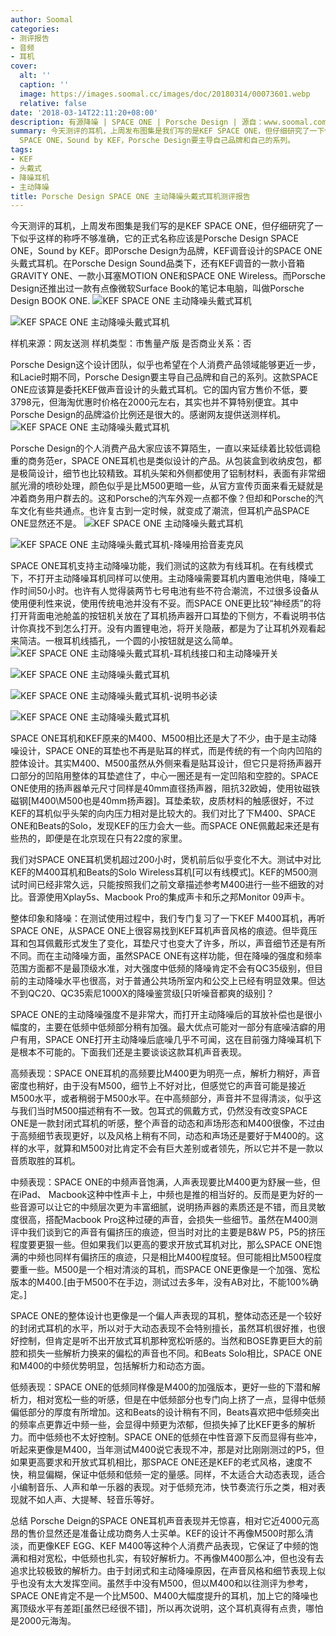 ```yaml
---
author: Soomal
categories:
- 测评报告
- 音频
- 耳机
cover:
  alt: ''
  caption: ''
  image: https://images.soomal.cc/images/doc/20180314/00073601.webp
  relative: false
date: '2018-03-14T22:11:20+08:00'
description: 有源降噪 | SPACE ONE | Porsche Design | 源自：www.soomal.com | 版权：原创 |  平均/总评分：09.82/108
summary: 今天测评的耳机，上周发布图集是我们写的是KEF SPACE ONE，但仔细研究了一下似乎这样的称呼不够准确，它的正式名称应该是Porsche Design
  SPACE ONE，Sound by KEF，Porsche Design要主导自己品牌和自己的系列。
tags:
- KEF
- 头戴式
- 降噪耳机
- 主动降噪
title: Porsche Design SPACE ONE 主动降噪头戴式耳机测评报告
---
```


今天测评的耳机，上周发布图集是我们写的是KEF SPACE ONE，但仔细研究了一下似乎这样的称呼不够准确，它的正式名称应该是Porsche Design SPACE ONE，Sound by KEF。即Porsche Design为品牌，KEF调音设计的SPACE ONE头戴式耳机。在Porsche Design Sound品类下，还有KEF调音的一款小音箱GRAVITY ONE、一款小耳塞MOTION ONE和SPACE ONE Wireless。而Porsche Design还推出过一款有点像微软Surface Book的笔记本电脑，叫做Porsche Design BOOK ONE.
![KEF SPACE ONE 主动降噪头戴式耳机](https://images.soomal.cc/images/doc/20180306/00073480.webp)




![KEF SPACE ONE 主动降噪头戴式耳机](https://images.soomal.cc/images/doc/20180306/00073481.webp)





样机来源：网友送测
样机类型：市售量产版
是否商业关系：否

Porsche Design这个设计团队，似乎也希望在个人消费产品领域能够更近一步，和Lacie时期不同，Porsche Design要主导自己品牌和自己的系列。这款SPACE ONE应该算是委托KEF做声音设计的头戴式耳机。它的国内官方售价不低，要3798元，但海淘优惠时价格在2000元左右，其实也并不算特别便宜。其中Porsche Design的品牌溢价比例还是很大的。感谢网友提供送测样机。
![KEF SPACE ONE 主动降噪头戴式耳机](https://images.soomal.cc/images/doc/20180306/00073483.webp)




Porsche Design的个人消费产品大家应该不算陌生，一直以来延续着比较低调稳重的商务范er，SPACE ONE耳机也是类似设计的产品。从包装盒到收纳皮包，都是极简设计，细节也比较精致。耳机头架和外侧都使用了铝制材料，表面有非常细腻光滑的喷砂处理，颜色似乎是比M500更暗一些，从官方宣传页面来看无疑就是冲着商务用户群去的。这和Porsche的汽车外观一点都不像？但却和Porsche的汽车文化有些共通点。也许复古到一定时候，就变成了潮流，但耳机产品SPACE ONE显然还不是。
![KEF SPACE ONE 主动降噪头戴式耳机](https://images.soomal.cc/images/doc/20180306/00073487_01.webp)




![KEF SPACE ONE 主动降噪头戴式耳机-降噪用拾音麦克风](https://images.soomal.cc/images/doc/20180306/00073488_01.webp)




SPACE ONE耳机支持主动降噪功能，我们测试的这款为有线耳机。在有线模式下，不打开主动降噪耳机同样可以使用。主动降噪需要耳机内置电池供电，降噪工作时间50小时。也许有人觉得装两节七号电池有些不符合潮流，不过很多设备从使用便利性来说，使用传统电池并没有不妥。而SPACE ONE更比较“神经质”的将打开背面电池舱盖的按钮机关放在了耳机扬声器开口耳垫的下侧方，不看说明书估计你真找不到怎么打开。没有内置锂电池，将开关隐蔽，都是为了让耳机外观看起来简洁。一根耳机线插孔，一个圆的小按钮就是这么简单。
![KEF SPACE ONE 主动降噪头戴式耳机-耳机线接口和主动降噪开关](https://images.soomal.cc/images/doc/20180306/00073492_01.webp)




![KEF SPACE ONE 主动降噪头戴式耳机](https://images.soomal.cc/images/doc/20180306/00073495_01.webp)




![KEF SPACE ONE 主动降噪头戴式耳机-说明书必读](https://images.soomal.cc/images/doc/20180306/00073499_01.webp)




![KEF SPACE ONE 主动降噪头戴式耳机](https://images.soomal.cc/images/doc/20180306/00073500_01.webp)




SPACE ONE耳机和KEF原来的M400、M500相比还是大了不少，由于是主动降噪设计，SPACE ONE的耳垫也不再是贴耳的样式，而是传统的有一个向内凹陷的腔体设计。其实M400、M500虽然从外侧来看是贴耳设计，但它只是将扬声器开口部分的凹陷用整体的耳垫遮住了，中心一圈还是有一定凹陷和空腔的。SPACE ONE使用的扬声器单元尺寸同样是40mm直径扬声器，阻抗32欧姆，使用钕磁铁磁钢[M400\M500也是40mm扬声器]。耳垫柔软，皮质材料的触感很好，不过KEF的耳机似乎头架的向内压力相对是比较大的。我们对比了下M400、SPACE ONE和Beats的Solo，发现KEF的压力会大一些。而SPACE ONE佩戴起来还是有些热的，即便是在北京现在只有22度的家里。

我们对SPACE ONE耳机煲机超过200小时，煲机前后似乎变化不大。测试中对比KEF的M400耳机和Beats的Solo Wireless耳机[可以有线模式]。KEF的M500测试时间已经非常久远，只能按照我们之前文章描述参考M400进行一些不细致的对比。音源使用Xplay5s、Macbook Pro的集成声卡和乐之邦Monitor 09声卡。

整体印象和降噪：在测试使用过程中，我们专门复习了一下KEF M400耳机，再听SPACE ONE，从SPACE ONE上很容易找到KEF耳机声音风格的痕迹。但毕竟压耳和包耳佩戴形式发生了变化，耳垫尺寸也变大了许多，所以，声音细节还是有所不同。而在主动降噪方面，虽然SPACE ONE有这样功能，但在降噪的强度和频率范围方面都不是最顶级水准，对大强度中低频的降噪肯定不会有QC35级别，但目前的主动降噪水平也很高，对于普通公共场所室内和公交上已经有明显效果。但达不到QC20、QC35索尼1000X的降噪鉴赏级[只听噪音都爽的级别]？

SPACE ONE的主动降噪强度不是非常大，而打开主动降噪后的耳放补偿也是很小幅度的，主要在低频中低频部分稍有加强。最大优点可能对一部分有底噪洁癖的用户有用，SPACE ONE打开主动降噪后底噪几乎不可闻，这在目前强力降噪耳机下是根本不可能的。下面我们还是主要谈谈这款耳机声音表现。

高频表现：SPACE ONE耳机的高频要比M400更为明亮一点，解析力稍好，声音密度也稍好，由于没有M500，细节上不好对比，但感觉它的声音可能是接近M500水平，或者稍弱于M500水平。在中高频部分，声音并不显得清淡，似乎这与我们当时M500描述稍有不一致。包耳式的佩戴方式，仍然没有改变SPACE ONE是一款封闭式耳机的听感，整个声音的动态和声场形态和M400很像，不过由于高频细节表现更好，以及风格上稍有不同，动态和声场还是要好于M400的。这样的水平，就算和M500对比肯定不会有巨大差别或者领先，所以它并不是一款以音质取胜的耳机。

中频表现：SPACE ONE的中频声音饱满，人声表现要比M400更为舒展一些，但在iPad、 Macbook这种中性声卡上，中频也是推的相当好的。反而是更为好的一些音源可以让它的中频层次更为丰富细腻，说明扬声器的素质还是不错，而且灵敏度很高，搭配Macbook Pro这种过硬的声音，会损失一些细节。虽然在M400测评中我们谈到它的声音有偏挤压的痕迹，但当时对比的主要是B&W P5，P5的挤压程度要更狠一些。但如果我们以更高的要求开放式耳机对比，那么SPACE ONE饱满的中频也同样有偏挤压的痕迹，只是相比M400程度轻。但可能相比M500程度要重一些。M500是一个相对清淡的耳机，而SPACE ONE更像是一个加强、宽松版本的M400.[由于M500不在手边，测试过去多年，没有AB对比，不能100%确定。] 

SPACE ONE的整体设计也更像是一个偏人声表现的耳机，整体动态还是一个较好的封闭式耳机的水平，所以对于大动态表现不会特别擅长，虽然耳机很好推，也很好控制，但肯定是听不出开放式耳机那种宽松听感的。当然和BOSE靠更巨大的前腔和损失一些解析力换来的偏松的声音也不同。和Beats Solo相比，SPACE ONE和M400的中频优势明显，包括解析力和动态方面。

低频表现：SPACE ONE的低频同样像是M400的加强版本，更好一些的下潜和解析力，相对宽松一些的听感，但是在中低频部分也专门向上挤了一点，显得中低频偏低部分的厚度有所增加。这和Beats的设计稍有不同，Beats喜欢把中低频突出的频率点更靠近中频一些，会显得中频更为浓郁，但损失掉了比KEF更多的解析力。而中低频也不太好控制。SPACE ONE的低频在中性音源下反而显得有些冲，听起来更像是M400，当年测试M400说它表现不冲，那是对比刚刚测过的P5，但如果更高要求和开放式耳机相比，那SPACE ONE还是KEF的老式风格，速度不快，稍显偏糊，保证中低频和低频一定的量感。同样，不太适合大动态表现，适合小编制音乐、人声和单一乐器的表现。对于低频充沛，快节奏流行乐之类，相对表现就不如人声、大提琴、轻音乐等好。

总结
Porsche Deign的SPACE ONE耳机声音表现并无惊喜，相对它近4000元高昂的售价显然还是准备让成功商务人士买单。KEF的设计不再像M500时那么清淡，而更像KEF EGG、KEF M400等这种个人消费产品表现，它保证了中频的饱满和相对宽松，中低频也扎实，有较好解析力。不再像M400那么冲，但也没有去追求比较极致的解析力。由于封闭式和主动降噪原因，在声音风格和细节表现上似乎也没有太大发挥空间。虽然手中没有M500，但以M400和以往测评为参考，SPACE ONE肯定不是一个比M500、M400大幅度提升的耳机，加上它的降噪也离顶级水平有差距[虽然已经很不错]，所以再次说明，这个耳机真得有点贵，哪怕是2000元海淘。
